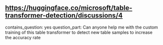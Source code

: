 ## https://huggingface.co/microsoft/table-transformer-detection/discussions/4

contains_question: yes
question_part: Can anyone help me with the custom training of this table transformer to detect new table samples to increase the accuracy rate